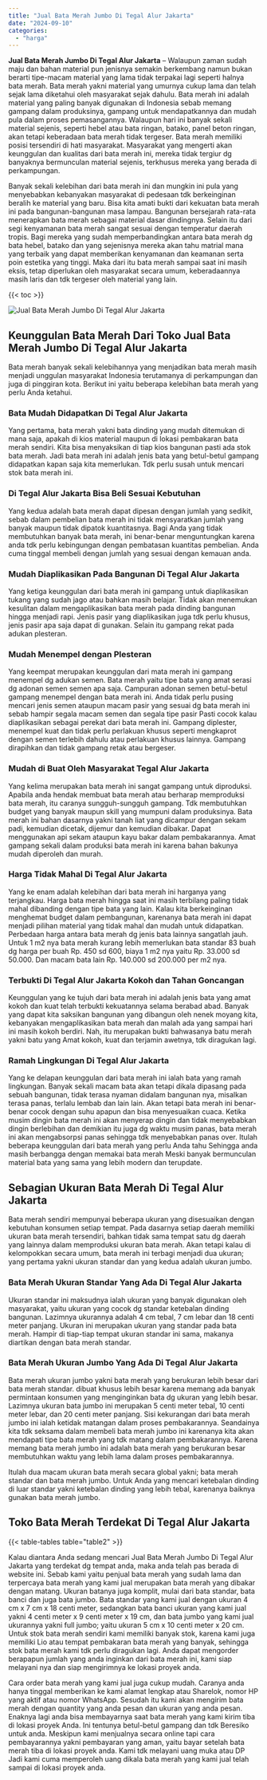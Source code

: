 ```yaml
---
title: "Jual Bata Merah Jumbo Di Tegal Alur Jakarta"
date: "2024-09-10"
categories: 
  - "harga"
---
```


**Jual Bata Merah Jumbo Di Tegal Alur Jakarta** – Walaupun zaman sudah maju dan bahan material pun jenisnya semakin berkembang namun bukan berarti tipe-macam material yang lama tidak terpakai lagi seperti halnya bata merah. Bata merah yakni material yang umurnya cukup lama dan telah sejak lama diketahui oleh masyarakat sejak dahulu. Bata merah ini adalah material yang paling banyak digunakan di Indonesia sebab memang gampang dalam produksinya, gampang untuk mendapatkannya dan mudah pula dalam proses pemasangannya. Walaupun hari ini banyak sekali material sejenis, seperti hebel atau bata ringan, batako, panel beton ringan, akan tetapi keberadaan bata merah tidak tergeser. Bata merah memiliki posisi tersendiri di hati masyarakat. Masyarakat yang mengerti akan keunggulan dan kualitas dari bata merah ini, mereka tidak tergiur dg banyaknya bermunculan material sejenis, terkhusus mereka yang berada di perkampungan.

Banyak sekali kelebihan dari bata merah ini dan mungkin ini pula yang menyebabkan kebanyakan masyarakat di pedesaan tdk berkeinginan beralih ke material yang baru. Bisa kita amati bukti dari kekuatan bata merah ini pada bangunan-bangunan masa lampau. Bangunan bersejarah rata-rata menerapkan bata merah sebagai material dasar dindingnya. Selain itu dari segi kenyamanan bata merah sangat sesuai dengan temperatur daerah tropis. Bagi mereka yang sudah memperbandingkan antara bata merah dg bata hebel, batako dan yang sejenisnya mereka akan tahu matrial mana yang terbaik yang dapat memberikan kenyamanan dan keamanan serta poin estetika yang tinggi. Maka dari itu bata merah sampai saat ini masih eksis, tetap diperlukan oleh masyarakat secara umum, keberadaannya masih laris dan tdk tergeser oleh material yang lain.

{{< toc >}}

![Jual Bata Merah Jumbo Di Tegal Alur Jakarta](/images/jual-bata-merah-09.png)

## Keunggulan Bata Merah Dari Toko Jual Bata Merah Jumbo Di Tegal Alur Jakarta

Bata merah banyak sekali kelebihannya yang menjadikan bata merah masih menjadi unggulan masyarakat Indonesia terutamanya di perkampungan dan juga di pinggiran kota. Berikut ini yaitu beberapa kelebihan bata merah yang perlu Anda ketahui.

### Bata Mudah Didapatkan Di Tegal Alur Jakarta

Yang pertama, bata merah yakni bata dinding yang mudah ditemukan di mana saja, apakah di kios material maupun di lokasi pembakaran bata merah sendiri. Kita bisa menyaksikan di tiap kios bangunan pasti ada stok bata merah. Jadi bata merah ini adalah jenis bata yang betul-betul gampang didapatkan kapan saja kita memerlukan. Tdk perlu susah untuk mencari stok bata merah ini.

### Di Tegal Alur Jakarta Bisa Beli Sesuai Kebutuhan

Yang kedua adalah bata merah dapat dipesan dengan jumlah yang sedikit, sebab dalam pembelian bata merah ini tidak mensyaratkan jumlah yang banyak maupun tidak dipatok kuantitasnya. Bagi Anda yang tidak membutuhkan banyak bata merah, ini benar-benar menguntungkan karena anda tdk perlu kebingungan dengan pembatasan kuantitas pembelian. Anda cuma tinggal membeli dengan jumlah yang sesuai dengan kemauan anda.

### Mudah Diaplikasikan Pada Bangunan Di Tegal Alur Jakarta

Yang ketiga keunggulan dari bata merah ini gampang untuk diaplikasikan tukang yang sudah jago atau bahkan masih belajar. Tidak akan menemukan kesulitan dalam mengaplikasikan bata merah pada dinding bangunan hingga menjadi rapi. Jenis pasir yang diaplikasikan juga tdk perlu khusus, jenis pasir apa saja dapat di gunakan. Selain itu gampang rekat pada adukan plesteran.

### Mudah Menempel dengan Plesteran

Yang keempat merupakan keunggulan dari mata merah ini gampang menempel dg adukan semen. Bata merah yaitu tipe bata yang amat serasi dg adonan semen semen apa saja. Campuran adonan semen betul-betul gampang menempel dengan bata merah ini. Anda tidak perlu pusing mencari jenis semen ataupun macam pasir yang sesuai dg bata merah ini sebab hampir segala macam semen dan segala tipe pasir Pasti cocok kalau diaplikasikan sebagai perekat dari bata merah ini. Gampang diplester, menempel kuat dan tidak perlu perlakuan khusus seperti mengkaprot dengan semen terlebih dahulu atau perlakuan khusus lainnya. Gampang dirapihkan dan tidak gampang retak atau bergeser.

### Mudah di Buat Oleh Masyarakat Tegal Alur Jakarta

Yang kelima merupakan bata merah ini sangat gampang untuk diproduksi. Apabila anda hendak membuat bata merah atau berharap memproduksi bata merah, itu caranya sungguh-sungguh gampang. Tdk membutuhkan budget yang banyak maupun skill yang mumpuni dalam produksinya. Bata merah ini bahan dasarnya yakni tanah liat yang dicampur dengan sekam padi, kemudian dicetak, dijemur dan kemudian dibakar. Dapat menggunakan api sekam ataupun kayu bakar dalam pembakarannya. Amat gampang sekali dalam produksi bata merah ini karena bahan bakunya mudah diperoleh dan murah.

### Harga Tidak Mahal Di Tegal Alur Jakarta

Yang ke enam adalah kelebihan dari bata merah ini harganya yang terjangkau. Harga bata merah hingga saat ini masih terbilang paling tidak mahal dibanding dengan tipe bata yang lain. Kalau kita berkeinginan menghemat budget dalam pembangunan, karenanya bata merah ini dapat menjadi pilihan material yang tidak mahal dan mudah untuk didapatkan. Perbedaan harga antara bata merah dg jenis bata lainnya sangatlah jauh. Untuk 1 m2 nya bata merah kurang lebih memerlukan bata standar 83 buah dg harga per buah Rp. 450 sd 600, biaya 1 m2 nya yaitu Rp. 33.000 sd 50.000. Dan macam bata lain Rp. 140.000 sd 200.000 per m2 nya.

### Terbukti Di Tegal Alur Jakarta Kokoh dan Tahan Goncangan

Keunggulan yang ke tujuh dari bata merah ini adalah jenis bata yang amat kokoh dan kuat telah terbukti kekuatannya selama berabad abad. Banyak yang dapat kita saksikan bangunan yang dibangun oleh nenek moyang kita, kebanyakan mengaplikasikan bata merah dan malah ada yang sampai hari ini masih kokoh berdiri. Nah, itu merupakan bukti bahwasanya batu merah yakni batu yang Amat kokoh, kuat dan terjamin awetnya, tdk diragukan lagi.

### Ramah Lingkungan Di Tegal Alur Jakarta

Yang ke delapan keunggulan dari bata merah ini ialah bata yang ramah lingkungan. Banyak sekali macam bata akan tetapi dikala dipasang pada sebuah bangunan, tidak terasa nyaman didalam bangunan nya, misalkan terasa panas, terlalu lembab dan lain lain. Akan tetapi bata merah ini benar-benar cocok dengan suhu apapun dan bisa menyesuaikan cuaca. Ketika musim dingin bata merah ini akan menyerap dingin dan tidak menyebabkan dingin berlebihan dan demikian itu juga dg waktu musim panas, bata merah ini akan mengabsorpsi panas sehingga tdk menyebabkan panas over. Itulah beberapa keunggulan dari bata merah yang perlu Anda tahu Sehingga anda masih berbangga dengan memakai bata merah Meski banyak bermunculan material bata yang sama yang lebih modern dan terupdate.

## Sebagian Ukuran Bata Merah Di Tegal Alur Jakarta

Bata merah sendiri mempunyai beberapa ukuran yang disesuaikan dengan kebutuhan konsumen setiap tempat. Pada dasarnya setiap daerah memiliki ukuran bata merah tersendiri, bahkan tidak sama tempat satu dg daerah yang lainnya dalam memproduksi ukuran bata merah. Akan tetapi kalau di kelompokkan secara umum, bata merah ini terbagi menjadi dua ukuran; yang pertama yakni ukuran standar dan yang kedua adalah ukuran jumbo.

### Bata Merah Ukuran Standar Yang Ada Di Tegal Alur Jakarta

Ukuran standar ini maksudnya ialah ukuran yang banyak digunakan oleh masyarakat, yaitu ukuran yang cocok dg standar ketebalan dinding bangunan. Lazimnya ukurannya adalah 4 cm tebal, 7 cm lebar dan 18 centi meter panjang. Ukuran ini merupakan ukuran yang standar pada bata merah. Hampir di tiap-tiap tempat ukuran standar ini sama, makanya diartikan dengan bata merah standar.

### Bata Merah Ukuran Jumbo Yang Ada Di Tegal Alur Jakarta

Bata merah ukuran jumbo yakni bata merah yang berukuran lebih besar dari bata merah standar. dibuat khusus lebih besar karena memang ada banyak permintaan konsumen yang menginginkan bata dg ukuran yang lebih besar. Lazimnya ukuran bata jumbo ini merupakan 5 centi meter tebal, 10 centi meter lebar, dan 20 centi meter panjang. Sisi kekurangan dari bata merah jumbo ini ialah ketidak matangan dalam proses pembakarannya. Seandainya kita tdk seksama dalam membeli bata merah jumbo ini karenanya kita akan mendapati tipe bata merah yang tdk matang dalam pembakarannya. Karena memang bata merah jumbo ini adalah bata merah yang berukuran besar membutuhkan waktu yang lebih lama dalam proses pembakarannya.

Itulah dua macam ukuran bata merah secara global yakni; bata merah standar dan bata merah jumbo. Untuk Anda yang mencari ketebalan dinding di luar standar yakni ketebalan dinding yang lebih tebal, karenanya baiknya gunakan bata merah jumbo.

## Toko Bata Merah Terdekat Di Tegal Alur Jakarta

{{< table-tables table="table2" >}}

Kalau diantara Anda sedang mencari Jual Bata Merah Jumbo Di Tegal Alur Jakarta yang terdekat dg tempat anda, maka anda telah pas berada di website ini. Sebab kami yaitu penjual bata merah yang sudah lama dan terpercaya bata merah yang kami jual merupakan bata merah yang dibakar dengan matang. Ukuran batanya juga komplit, mulai dari bata standar, bata banci dan juga bata jumbo. Bata standar yang kami jual dengan ukuran 4 cm x 7 cm x 18 centi meter, sedangkan bata banci ukuran yang kami jual yakni 4 centi meter x 9 centi meter x 19 cm, dan bata jumbo yang kami jual ukurannya yakni full jumbo; yaitu ukuran 5 cm x 10 centi meter x 20 cm. Untuk stok bata merah sendiri kami memiliki banyak stok, karena kami juga memiliki Lio atau tempat pembakaran bata merah yang banyak, sehingga stok bata merah kami tdk perlu diragukan lagi. Anda dapat mengorder berapapun jumlah yang anda inginkan dari bata merah ini, kami siap melayani nya dan siap mengirimnya ke lokasi proyek anda.

Cara order bata merah yang kami jual juga cukup mudah. Caranya anda hanya tinggal memberikan ke kami alamat lengkap atau Sharelok, nomor HP yang aktif atau nomor WhatsApp. Sesudah itu kami akan mengirim bata merah dengan quantity yang anda pesan dan ukuran yang anda pesan. Enaknya lagi anda bisa membayarnya saat bata merah yang kami kirim tiba di lokasi proyek Anda. Ini tentunya betul-betul gampang dan tdk Beresiko untuk anda. Meskipun kami menjualnya secara online tapi cara pembayarannya yakni pembayaran yang aman, yaitu bayar setelah bata merah tiba di lokasi proyek anda. Kami tdk melayani uang muka atau DP Jadi kami cuma memperoleh uang dikala bata merah yang kami jual telah sampai di lokasi proyek anda.
